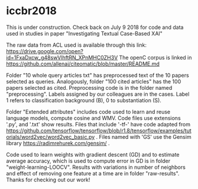 # iccbr2018
This is under construction. Check back on July 9 2018 for code and data used in studies in paper "Investigating Textual Case-Based XAI"

The raw data from ACL used is available through this link: https://drive.google.com/open?id=1FxaDxcw_g48swVlhftRN_XPnMHC0ZH3V 
The openC corpus is linked in https://github.com/allenai/citeomatic/blob/master/README.md 

Folder "10 whole query articles txt" has preprocessed text of the 10 papers selected as queries. Analogously, folder "100 cited articles" has the 100 papers selected as cited. Preprocessing code is in the folder named "preprocessing".
Labels assigned by our colleagues are in the cases. Label 1 refers to classification background (B), 0 to substantiation (S).

Folder "Extended attributes" includes code used to learn and reuse language models, compute cosine and WMV. Code files use extensions '.py', and '.txt' show results. Files that include '-tf-' have code adapted from https://github.com/tensorflow/tensorflow/blob/r1.8/tensorflow/examples/tutorials/word2vec/word2vec_basic.py . Files named with 'GS' use the Gensim library https://radimrehurek.com/gensim/ .

Code used to learn weights with gradient descent (GD) and to estimate average accuracy, which is used to compute error in GD is in folder "weight-learning-LOOCV".
Results with variations in number of neighbors and effect of removing one feature at a time are in folder "raw-results".
Thanks for checking out our work!
